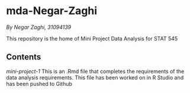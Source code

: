# mda-Negar-Zaghi
*By Negar Zaghi, 31094139*

This repository is the home of Mini Project Data Analysis for STAT 545

## Contents
_*mini-project-1*_
This is an .Rmd file that completes the requirements of the data analysis requirements. This file has been worked on in R Studio and has been pushed to Github
